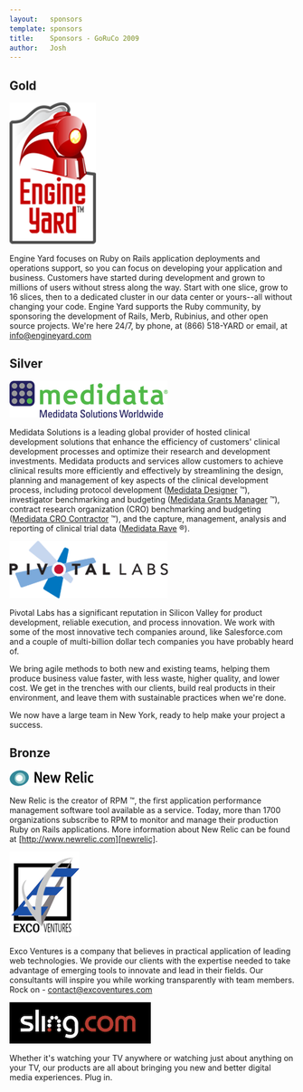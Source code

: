 ```yaml
---
layout:   sponsors
template: sponsors
title:    Sponsors - GoRuCo 2009
author:   Josh
---
```


## Gold

[![Engine Yard](/images/sponsors/engineyard.png)][engineyard]

Engine Yard focuses on Ruby on Rails application deployments and operations support, so
you can focus on developing your application and business. Customers have started during
development and grown to millions of users without stress along the way. Start with one
slice, grow to 16 slices, then to a dedicated cluster in our data center or yours--all
without changing your code. Engine Yard supports the Ruby community, by sponsoring the
development of Rails, Merb, Rubinius, and other open source projects. We're here 24/7,
by phone, at (866) 518-YARD or email, at [info@engineyard.com](mailto://info@engineyard.com)

[engineyard]: http://www.engineyard.com

## Silver

[![Medidata Solutions](/images/sponsors/medidata.png)][medidata]

Medidata Solutions is a leading global provider of hosted clinical development solutions
that enhance the efficiency of customers' clinical development processes and optimize
their research and development investments. Medidata products and services allow customers
to achieve clinical results more efficiently and effectively by streamlining the design,
planning and management of key aspects of the clinical development process, including
protocol development ([Medidata Designer][medidata-designer] &trade;), investigator
benchmarking and budgeting ([Medidata Grants Manager][medidata-grants-manager] &trade;),
contract research organization (CRO) benchmarking and budgeting
([Medidata CRO Contractor][medidata-contractor] &trade;), and the capture, management,
analysis and reporting of clinical trial data ([Medidata Rave][medidata-rave] &reg;).

[medidata]:                 http://www.mdsol.com
[medidata-designer]:        http://www.mdsol.com/products/designer.htm
[medidata-grants-manager]:  http://www.mdsol.com/products/grants_manager.htm
[medidata-contractor]:      http://www.mdsol.com/products/cro_contractor.htm
[medidata-rave]:            http://www.mdsol.com/products/rave_overview.htm

[![Pivotal Labs](/images/sponsors/pivotal.png)][medidata]

Pivotal Labs has a significant reputation in Silicon Valley for
product development, reliable execution, and process innovation. We
work with some of the most innovative tech companies around, like
Salesforce.com and a couple of multi-billion dollar tech companies you
have probably heard of.

We bring agile methods to both new and existing teams, helping them
produce business value faster, with less waste, higher quality, and
lower cost. We get in the trenches with our clients, build real
products in their environment, and leave them with sustainable
practices when we're done.

We now have a large team in New York, ready to help make your project
a success.

[pivotal]: http://www.pivotallabs.com

## Bronze

[![New Relic](/images/sponsors/newrelic.png)][newrelic]

New Relic is the creator of RPM &trade;, the first application performance management
software tool available as a service. Today, more than 1700 organizations subscribe to
RPM to monitor and manage their production Ruby on Rails applications. More information
about New Relic can be found at [http://www.newrelic.com][newrelic].

[newrelic]: http://www.newrelic.com

[![Exco Ventures](/images/sponsors/exco.png)][excoventures]

Exco Ventures is a company that believes in practical application of leading web
technologies. We provide our clients with the expertise needed to take advantage of
emerging tools to innovate and lead in their fields. Our consultants will inspire you
while working transparently with team members. Rock on -
[contact@excoventures.com](mailto://contact@excoventures.com)

[excoventures]: http://excoventures.com/

[![Sling Media](/images/sponsors/sling.png)][slingmedia]

Whether it's watching your TV anywhere or watching just about anything on your TV, our
products are all about bringing you new and better digital media experiences. Plug in.

[slingmedia]: http://slingmedia.com